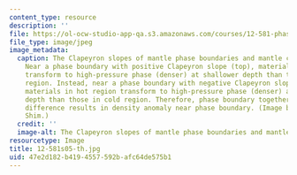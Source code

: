 ```yaml
---
content_type: resource
description: ''
file: https://ol-ocw-studio-app-qa.s3.amazonaws.com/courses/12-581-phase-transitions-in-the-earths-interior-spring-2005/47e2d182b4194557592bafc64de575b1_12-581s05-th.jpg
file_type: image/jpeg
image_metadata:
  caption: The Clapeyron slopes of mantle phase boundaries and mantle convection.
    Near a phase boundary with positive Clapeyron slope (top), materials in cold region
    transform to high-pressure phase (denser) at shallower depth than those in hot
    region. Instead, near a phase boundary with negative Clapeyron slope (bottom),
    materials in hot region transform to high-pressure phase (denser) at shallower
    depth than those in cold region. Therefore, phase boundary together with temperature
    difference results in density anomaly near phase boundary. (Image by Prof. Sang-heon
    Shim.)
  credit: ''
  image-alt: The Clapeyron slopes of mantle phase boundaries and mantle convection.
resourcetype: Image
title: 12-581s05-th.jpg
uid: 47e2d182-b419-4557-592b-afc64de575b1
---
```


